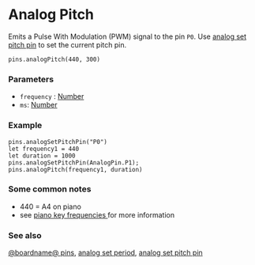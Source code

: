 # Analog Pitch

Emits a Pulse With Modulation (PWM) signal to the pin ``P0``.
Use [analog set pitch pin](/reference/pins/analog-set-pitch-pin) to set the current pitch pin.

```sig
pins.analogPitch(440, 300)
```

### Parameters

* `frequency` : [Number](/reference/types/number)
* `ms`: [Number](/reference/types/number)

### Example

```blocks
pins.analogSetPitchPin("P0")
let frequency1 = 440
let duration = 1000
pins.analogSetPitchPin(AnalogPin.P1);
pins.analogPitch(frequency1, duration)
```

### Some common notes

* 440 = A4 on piano
* see [piano key frequencies ](https://en.wikipedia.org/wiki/Piano_key_frequencies) for more information

### See also

[@boardname@ pins](/device/pins), [analog set period](/reference/pins/analog-set-period), [analog set pitch pin](/reference/pins/analog-set-pitch-pin)

